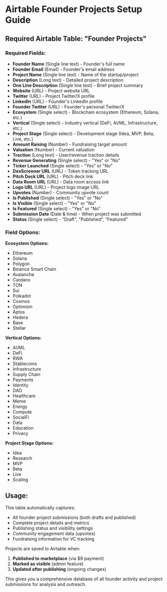 # Airtable Founder Projects Setup Guide

## Required Airtable Table: "Founder Projects"

### Required Fields:
- **Founder Name** (Single line text) - Founder's full name
- **Founder Email** (Email) - Founder's email address
- **Project Name** (Single line text) - Name of the startup/project
- **Description** (Long text) - Detailed project description
- **One Line Description** (Single line text) - Brief project summary
- **Website** (URL) - Project website URL
- **Twitter** (URL) - Project Twitter/X profile
- **LinkedIn** (URL) - Founder's LinkedIn profile
- **Founder Twitter** (URL) - Founder's personal Twitter/X
- **Ecosystem** (Single select) - Blockchain ecosystem (Ethereum, Solana, etc.)
- **Vertical** (Single select) - Industry vertical (DeFi, AI/ML, Infrastructure, etc.)
- **Project Stage** (Single select) - Development stage (Idea, MVP, Beta, Live, etc.)
- **Amount Raising** (Number) - Fundraising target amount
- **Valuation** (Number) - Current valuation
- **Traction** (Long text) - User/revenue traction details
- **Revenue Generating** (Single select) - "Yes" or "No"
- **Ticker Launched** (Single select) - "Yes" or "No"
- **DexScreener URL** (URL) - Token tracking URL
- **Pitch Deck URL** (URL) - Pitch deck link
- **Data Room URL** (URL) - Data room access link
- **Logo URL** (URL) - Project logo image URL
- **Upvotes** (Number) - Community upvote count
- **Is Published** (Single select) - "Yes" or "No"
- **Is Visible** (Single select) - "Yes" or "No"
- **Is Featured** (Single select) - "Yes" or "No"
- **Submission Date** (Date & time) - When project was submitted
- **Status** (Single select) - "Draft", "Published", "Featured"

### Field Options:

**Ecosystem Options:**
- Ethereum
- Solana
- Polygon
- Binance Smart Chain
- Avalanche
- Cardano
- TON
- Sui
- Polkadot
- Cosmos
- Optimism
- Aptos
- Hedera
- Base
- Stellar

**Vertical Options:**
- AI/ML
- DeFi
- RWA
- Stablecoins
- Infrastructure
- Supply Chain
- Payments
- Identity
- DAO
- Healthcare
- Meme
- Energy
- Compute
- SocialFi
- Data
- Education
- Privacy

**Project Stage Options:**
- Idea
- Research
- MVP
- Beta
- Live
- Scaling

## Usage:
This table automatically captures:
- All founder project submissions (both drafts and published)
- Complete project details and metrics
- Publishing status and visibility settings
- Community engagement data (upvotes)
- Fundraising information for VC tracking

Projects are saved to Airtable when:
1. **Published to marketplace** (via $9 payment)
2. **Marked as visible** (admin feature)
3. **Updated after publishing** (ongoing changes)

This gives you a comprehensive database of all founder activity and project submissions for analysis and outreach.